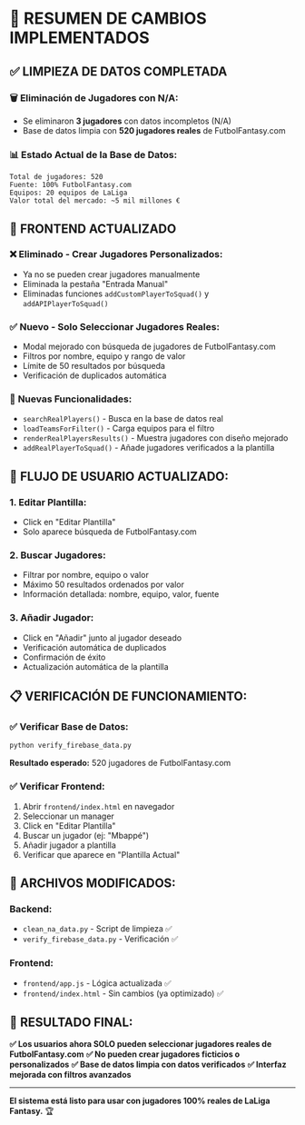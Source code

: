# 🎉 RESUMEN DE CAMBIOS IMPLEMENTADOS

## ✅ LIMPIEZA DE DATOS COMPLETADA

### 🗑️ **Eliminación de Jugadores con N/A:**
- Se eliminaron **3 jugadores** con datos incompletos (N/A)
- Base de datos limpia con **520 jugadores reales** de FutbolFantasy.com

### 📊 **Estado Actual de la Base de Datos:**
```
Total de jugadores: 520
Fuente: 100% FutbolFantasy.com  
Equipos: 20 equipos de LaLiga
Valor total del mercado: ~5 mil millones €
```

## 🔄 FRONTEND ACTUALIZADO

### ❌ **Eliminado - Crear Jugadores Personalizados:**
- Ya no se pueden crear jugadores manualmente
- Eliminada la pestaña "Entrada Manual"
- Eliminadas funciones `addCustomPlayerToSquad()` y `addAPIPlayerToSquad()`

### ✅ **Nuevo - Solo Seleccionar Jugadores Reales:**
- Modal mejorado con búsqueda de jugadores de FutbolFantasy.com
- Filtros por nombre, equipo y rango de valor
- Límite de 50 resultados por búsqueda
- Verificación de duplicados automática

### 🎯 **Nuevas Funcionalidades:**
- `searchRealPlayers()` - Busca en la base de datos real
- `loadTeamsForFilter()` - Carga equipos para el filtro
- `renderRealPlayersResults()` - Muestra jugadores con diseño mejorado
- `addRealPlayerToSquad()` - Añade jugadores verificados a la plantilla

## 🚀 **FLUJO DE USUARIO ACTUALIZADO:**

### 1. **Editar Plantilla:**
   - Click en "Editar Plantilla"
   - Solo aparece búsqueda de FutbolFantasy.com

### 2. **Buscar Jugadores:**
   - Filtrar por nombre, equipo o valor
   - Máximo 50 resultados ordenados por valor
   - Información detallada: nombre, equipo, valor, fuente

### 3. **Añadir Jugador:**
   - Click en "Añadir" junto al jugador deseado
   - Verificación automática de duplicados
   - Confirmación de éxito
   - Actualización automática de la plantilla

## 📋 **VERIFICACIÓN DE FUNCIONAMIENTO:**

### ✅ **Verificar Base de Datos:**
```bash
python verify_firebase_data.py
```
**Resultado esperado:** 520 jugadores de FutbolFantasy.com

### ✅ **Verificar Frontend:**
1. Abrir `frontend/index.html` en navegador
2. Seleccionar un manager
3. Click en "Editar Plantilla"
4. Buscar un jugador (ej: "Mbappé")
5. Añadir jugador a plantilla
6. Verificar que aparece en "Plantilla Actual"

## 🔧 **ARCHIVOS MODIFICADOS:**

### Backend:
- `clean_na_data.py` - Script de limpieza ✅
- `verify_firebase_data.py` - Verificación ✅

### Frontend:
- `frontend/app.js` - Lógica actualizada ✅
- `frontend/index.html` - Sin cambios (ya optimizado) ✅

## 🎯 **RESULTADO FINAL:**

**✅ Los usuarios ahora SOLO pueden seleccionar jugadores reales de FutbolFantasy.com**
**✅ No pueden crear jugadores ficticios o personalizados**
**✅ Base de datos limpia con datos verificados**
**✅ Interfaz mejorada con filtros avanzados**

---

**El sistema está listo para usar con jugadores 100% reales de LaLiga Fantasy.** 🏆
